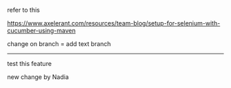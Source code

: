 refer to this

https://www.axelerant.com/resources/team-blog/setup-for-selenium-with-cucumber-using-maven

change on branch = add text branch

------------------
test this feature 

new change by Nadia


